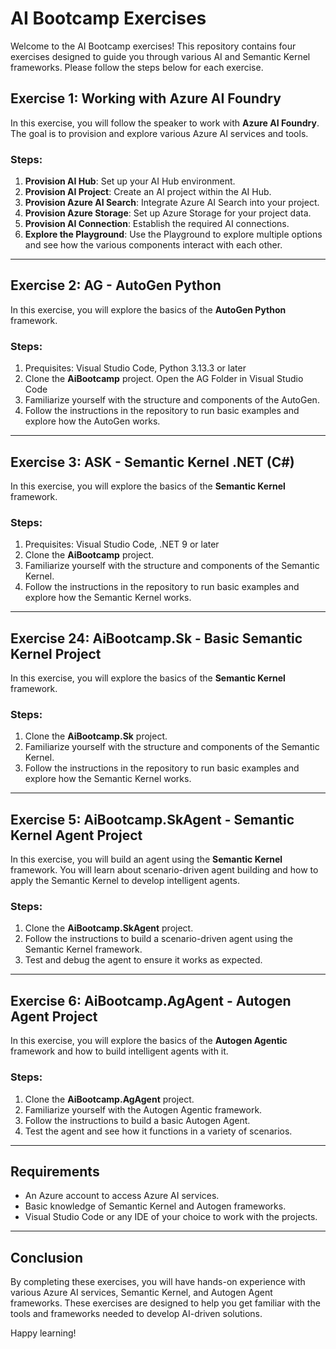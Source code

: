 # AI Bootcamp Exercises

Welcome to the AI Bootcamp exercises! This repository contains four exercises designed to guide you through various AI and Semantic Kernel frameworks. Please follow the steps below for each exercise.

## Exercise 1: Working with Azure AI Foundry

In this exercise, you will follow the speaker to work with **Azure AI Foundry**. The goal is to provision and explore various Azure AI services and tools.

### Steps:
1. **Provision AI Hub**: Set up your AI Hub environment.
2. **Provision AI Project**: Create an AI project within the AI Hub.
3. **Provision Azure AI Search**: Integrate Azure AI Search into your project.
4. **Provision Azure Storage**: Set up Azure Storage for your project data.
5. **Provision AI Connection**: Establish the required AI connections.
6. **Explore the Playground**: Use the Playground to explore multiple options and see how the various components interact with each other.

---

## Exercise 2: AG - AutoGen Python

In this exercise, you will explore the basics of the **AutoGen Python** framework.

### Steps:
1. Prequisites: Visual Studio Code, Python 3.13.3 or later
2. Clone the **AiBootcamp** project. Open the AG Folder in Visual Studio Code
2. Familiarize yourself with the structure and components of the AutoGen.
3. Follow the instructions in the repository to run basic examples and explore how the AutoGen works.

---

## Exercise 3: ASK - Semantic Kernel .NET (C#)

In this exercise, you will explore the basics of the **Semantic Kernel** framework.

### Steps:
1. Prequisites: Visual Studio Code, .NET 9 or later
2. Clone the **AiBootcamp** project.
2. Familiarize yourself with the structure and components of the Semantic Kernel.
3. Follow the instructions in the repository to run basic examples and explore how the Semantic Kernel works.

---

## Exercise 24: AiBootcamp.Sk - Basic Semantic Kernel Project

In this exercise, you will explore the basics of the **Semantic Kernel** framework.

### Steps:
1. Clone the **AiBootcamp.Sk** project.
2. Familiarize yourself with the structure and components of the Semantic Kernel.
3. Follow the instructions in the repository to run basic examples and explore how the Semantic Kernel works.

---

## Exercise 5: AiBootcamp.SkAgent - Semantic Kernel Agent Project

In this exercise, you will build an agent using the **Semantic Kernel** framework. You will learn about scenario-driven agent building and how to apply the Semantic Kernel to develop intelligent agents.

### Steps:
1. Clone the **AiBootcamp.SkAgent** project.
2. Follow the instructions to build a scenario-driven agent using the Semantic Kernel framework.
3. Test and debug the agent to ensure it works as expected.

---

## Exercise 6: AiBootcamp.AgAgent - Autogen Agent Project

In this exercise, you will explore the basics of the **Autogen Agentic** framework and how to build intelligent agents with it.

### Steps:
1. Clone the **AiBootcamp.AgAgent** project.
2. Familiarize yourself with the Autogen Agentic framework.
3. Follow the instructions to build a basic Autogen Agent.
4. Test the agent and see how it functions in a variety of scenarios.

---

## Requirements

- An Azure account to access Azure AI services.
- Basic knowledge of Semantic Kernel and Autogen frameworks.
- Visual Studio Code or any IDE of your choice to work with the projects.

---

## Conclusion

By completing these exercises, you will have hands-on experience with various Azure AI services, Semantic Kernel, and Autogen Agent frameworks. These exercises are designed to help you get familiar with the tools and frameworks needed to develop AI-driven solutions.

Happy learning!
